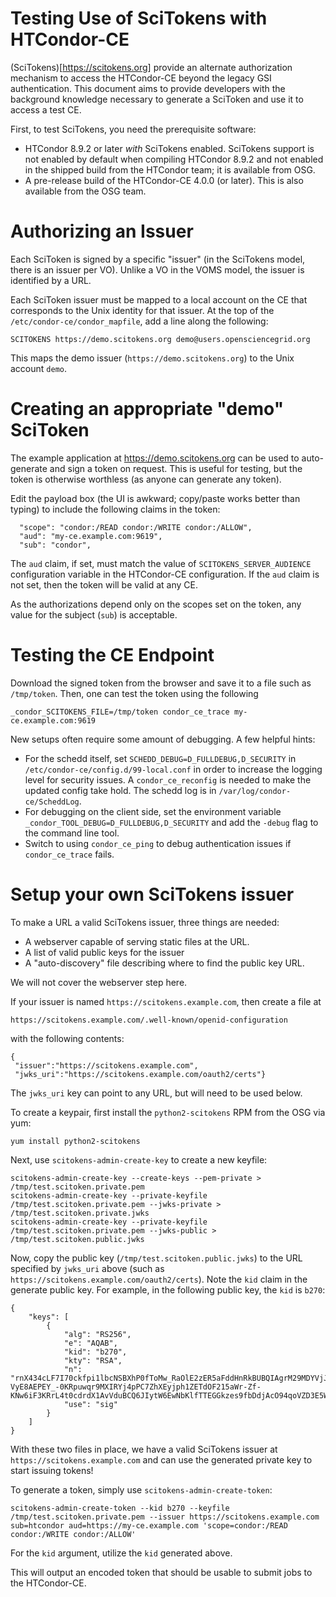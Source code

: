 
Testing Use of SciTokens with HTCondor-CE
=========================================

(SciTokens)[https://scitokens.org] provide an alternate authorization mechanism to access
the HTCondor-CE beyond the legacy GSI authentication.  This document aims to provide
developers with the background knowledge necessary to generate a SciToken and use it to
access a test CE.

First, to test SciTokens, you need the prerequisite software:
- HTCondor 8.9.2 or later _with_ SciTokens enabled.  SciTokens support is not enabled
  by default when compiling HTCondor 8.9.2 and not enabled in the shipped build from
  the HTCondor team; it is available from OSG.
- A pre-release build of the HTCondor-CE 4.0.0 (or later).  This is also available from
  the OSG team.

Authorizing an Issuer
=====================

Each SciToken is signed by a specific "issuer" (in the SciTokens model, there is an
issuer per VO).  Unlike a VO in the VOMS model, the issuer is identified by a URL.

Each SciToken issuer must be mapped to a local account on the CE that corresponds
to the Unix identity for that issuer.  At the top of the `/etc/condor-ce/condor_mapfile`,
add a line along the following:

```
SCITOKENS https://demo.scitokens.org demo@users.opensciencegrid.org
```

This maps the demo issuer (`https://demo.scitokens.org`) to the Unix account `demo`.

Creating an appropriate "demo" SciToken
=======================================

The example application at https://demo.scitokens.org can be used to auto-generate and
sign a token on request.  This is useful for testing, but the token is otherwise worthless
(as anyone can generate any token).

Edit the payload box (the UI is awkward; copy/paste works better than typing) to include
the following claims in the token:

```
  "scope": "condor:/READ condor:/WRITE condor:/ALLOW",
  "aud": "my-ce.example.com:9619",
  "sub": "condor",
```

The `aud` claim, if set, must match the value of `SCITOKENS_SERVER_AUDIENCE` configuration
variable in the HTCondor-CE configuration.  If the `aud` claim is not set, then the token
will be valid at any CE.

As the authorizations depend only on the scopes set on the token, any value for the subject (`sub`)
is acceptable.

Testing the CE Endpoint
=======================

Download the signed token from the browser and save it to a file such as `/tmp/token`.
Then, one can test the token using the following

```
_condor_SCITOKENS_FILE=/tmp/token condor_ce_trace my-ce.example.com:9619
```

New setups often require some amount of debugging.  A few helpful hints:

- For the schedd itself, set `SCHEDD_DEBUG=D_FULLDEBUG,D_SECURITY` in `/etc/condor-ce/config.d/99-local.conf`
  in order to increase the logging level for security issues.  A `condor_ce_reconfig` is needed
  to make the updated config take hold.  The schedd log is in `/var/log/condor-ce/ScheddLog`.
- For debugging on the client side, set the environment variable `_condor_TOOL_DEBUG=D_FULLDEBUG,D_SECURITY`
  and add the `-debug` flag to the command line tool.
- Switch to using `condor_ce_ping` to debug authentication issues if `condor_ce_trace` fails.

Setup your own SciTokens issuer
===============================

To make a URL a valid SciTokens issuer, three things are needed:

- A webserver capable of serving static files at the URL.
- A list of valid public keys for the issuer
- A "auto-discovery" file describing where to find the public key URL.

We will not cover the webserver step here.


If your issuer is named `https://scitokens.example.com`, then create a file at

```
https://scitokens.example.com/.well-known/openid-configuration
```

with the following contents:

```
{
 "issuer":"https://scitokens.example.com",
 "jwks_uri":"https://scitokens.example.com/oauth2/certs"}
```

The `jwks_uri` key can point to any URL, but will need to be used below.

To create a keypair, first install the `python2-scitokens` RPM from the OSG via yum:

```
yum install python2-scitokens
```

Next, use `scitokens-admin-create-key` to create a new keyfile:

```
scitokens-admin-create-key --create-keys --pem-private > /tmp/test.scitoken.private.pem
scitokens-admin-create-key --private-keyfile /tmp/test.scitoken.private.pem --jwks-private > /tmp/test.scitoken.private.jwks
scitokens-admin-create-key --private-keyfile /tmp/test.scitoken.private.pem --jwks-public > /tmp/test.scitoken.public.jwks
```

Now, copy the public key (`/tmp/test.scitoken.public.jwks`) to the URL specified by `jwks_uri` above
(such as `https://scitokens.example.com/oauth2/certs`).  Note the `kid` claim in the generate public key.  For example, in
the following public key, the `kid` is `b270`:

```
{
    "keys": [
        {
            "alg": "RS256",
            "e": "AQAB",
            "kid": "b270",
            "kty": "RSA",
            "n": "rnX434cLF7I70ckfpi1lbcNSBXhP0fToMw_RaOlE2zER5aFddHnRkBUBQIAgrM29MDYVjJdXJ_9xLwls0Gm6SSz9IWuobT81HOAeoqepLdcJ5EIaSLDBoRmDsfW0h7g_6m6yJ8aIL5vtJPyiTWjrYiv-VyE8AEPEY_-0KRpuwqr9MXIRYj4pPC7ZhXEyjph1ZETdOF215aWr-Zf-KNw6iF3KRrL4t0cdrdX1AvVduBCQ6JIytW6EwNbKlfTTEGGkzes9fbDdjAcO94qoVZD3E5W3CbZrEN23jXW4cdhAEOJbAufcL3Mi7KF294iwzAXfw0LSQwlpUpV4hB4ZLdQ0gw==",
            "use": "sig"
        }
    ]
}
```

With these two files in place, we have a valid SciTokens issuer at `https://scitokens.example.com` and can
use the generated private key to start issuing tokens!

To generate a token, simply use `scitokens-admin-create-token`:

```
scitokens-admin-create-token --kid b270 --keyfile /tmp/test.scitoken.private.pem --issuer https://scitokens.example.com sub=htcondor aud=https://my-ce.example.com 'scope=condor:/READ condor:/WRITE condor:/ALLOW'
```

For the `kid` argument, utilize the `kid` generated above.

This will output an encoded token that should be usable to submit jobs to the HTCondor-CE.
